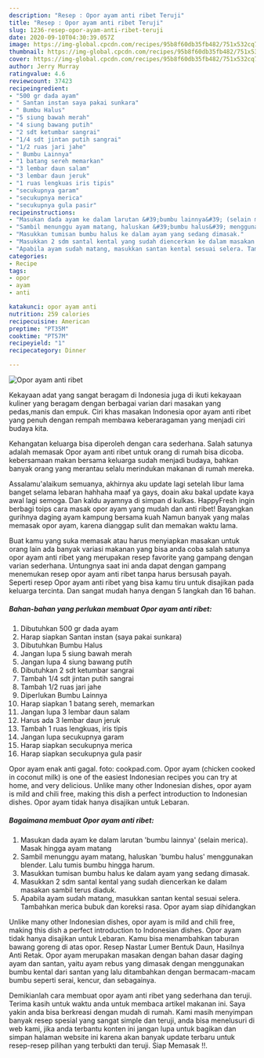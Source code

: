 ```yaml
---
description: "Resep : Opor ayam anti ribet Teruji"
title: "Resep : Opor ayam anti ribet Teruji"
slug: 1236-resep-opor-ayam-anti-ribet-teruji
date: 2020-09-10T04:30:39.057Z
image: https://img-global.cpcdn.com/recipes/95b8f60db35fb482/751x532cq70/opor-ayam-anti-ribet-foto-resep-utama.jpg
thumbnail: https://img-global.cpcdn.com/recipes/95b8f60db35fb482/751x532cq70/opor-ayam-anti-ribet-foto-resep-utama.jpg
cover: https://img-global.cpcdn.com/recipes/95b8f60db35fb482/751x532cq70/opor-ayam-anti-ribet-foto-resep-utama.jpg
author: Jerry Murray
ratingvalue: 4.6
reviewcount: 37423
recipeingredient:
- "500 gr dada ayam"
- " Santan instan saya pakai sunkara"
- " Bumbu Halus"
- "5 siung bawah merah"
- "4 siung bawang putih"
- "2 sdt ketumbar sangrai"
- "1/4 sdt jintan putih sangrai"
- "1/2 ruas jari jahe"
- " Bumbu Lainnya"
- "1 batang sereh memarkan"
- "3 lembar daun salam"
- "3 lembar daun jeruk"
- "1 ruas lengkuas iris tipis"
- "secukupnya garam"
- "secukupnya merica"
- "secukupnya gula pasir"
recipeinstructions:
- "Masukan dada ayam ke dalam larutan &#39;bumbu lainnya&#39; (selain merica). Masak hingga ayam matang"
- "Sambil menunggu ayam matang, haluskan &#39;bumbu halus&#39; menggunakan blender. Lalu tumis bumbu hingga harum."
- "Masukkan tumisan bumbu halus ke dalam ayam yang sedang dimasak."
- "Masukkan 2 sdm santal kental yang sudah diencerkan ke dalam masakan sambil terus diaduk."
- "Apabila ayam sudah matang, masukkan santan kental sesuai selera. Tambahkan merica bubuk dan koreksi rasa. Opor ayam siap dihidangkan"
categories:
- Recipe
tags:
- opor
- ayam
- anti

katakunci: opor ayam anti 
nutrition: 259 calories
recipecuisine: American
preptime: "PT35M"
cooktime: "PT57M"
recipeyield: "1"
recipecategory: Dinner

---
```



![Opor ayam anti ribet](https://img-global.cpcdn.com/recipes/95b8f60db35fb482/751x532cq70/opor-ayam-anti-ribet-foto-resep-utama.jpg)

Kekayaan adat yang sangat beragam di Indonesia juga di ikuti kekayaan kuliner yang beragam dengan berbagai varian dari masakan yang pedas,manis dan empuk. Ciri khas masakan Indonesia opor ayam anti ribet yang penuh dengan rempah membawa keberaragaman yang menjadi ciri budaya kita.


Kehangatan keluarga bisa diperoleh dengan cara sederhana. Salah satunya adalah memasak Opor ayam anti ribet untuk orang di rumah bisa dicoba. kebersamaan makan bersama keluarga sudah menjadi budaya, bahkan banyak orang yang merantau selalu merindukan makanan di rumah mereka.

Assalamu&#39;alaikum semuanya, akhirnya aku update lagi setelah libur lama banget selama lebaran hahhaha maaf ya gays, doain aku bakal update kaya awal lagi semoga. Dan kaldu ayamnya di simpan d kulkas. HappyFresh ingin berbagi toips cara masak opor ayam yang mudah dan anti ribet! Bayangkan gurihnya daging ayam kampung bersama kuah Namun banyak yang malas memasak opor ayam, karena dianggap sulit dan memakan waktu lama.

Buat kamu yang suka memasak atau harus menyiapkan masakan untuk orang lain ada banyak variasi makanan yang bisa anda coba salah satunya opor ayam anti ribet yang merupakan resep favorite yang gampang dengan varian sederhana. Untungnya saat ini anda dapat dengan gampang menemukan resep opor ayam anti ribet tanpa harus bersusah payah.
Seperti resep Opor ayam anti ribet yang bisa kamu tiru untuk disajikan pada keluarga tercinta. Dan sangat mudah hanya dengan 5 langkah dan 16 bahan.


<!--inarticleads1-->

##### Bahan-bahan yang perlukan membuat Opor ayam anti ribet:

1. Dibutuhkan 500 gr dada ayam
1. Harap siapkan  Santan instan (saya pakai sunkara)
1. Dibutuhkan  Bumbu Halus
1. Jangan lupa 5 siung bawah merah
1. Jangan lupa 4 siung bawang putih
1. Dibutuhkan 2 sdt ketumbar sangrai
1. Tambah 1/4 sdt jintan putih sangrai
1. Tambah 1/2 ruas jari jahe
1. Diperlukan  Bumbu Lainnya
1. Harap siapkan 1 batang sereh, memarkan
1. Jangan lupa 3 lembar daun salam
1. Harus ada 3 lembar daun jeruk
1. Tambah 1 ruas lengkuas, iris tipis
1. Jangan lupa secukupnya garam
1. Harap siapkan secukupnya merica
1. Harap siapkan secukupnya gula pasir


Opor ayam enak anti gagal. foto: cookpad.com. Opor ayam (chicken cooked in coconut milk) is one of the easiest Indonesian recipes you can try at home, and very delicious. Unlike many other Indonesian dishes, opor ayam is mild and chili free, making this dish a perfect introduction to Indonesian dishes. Opor ayam tidak hanya disajikan untuk Lebaran. 

<!--inarticleads2-->

##### Bagaimana membuat  Opor ayam anti ribet:

1. Masukan dada ayam ke dalam larutan &#39;bumbu lainnya&#39; (selain merica). Masak hingga ayam matang
1. Sambil menunggu ayam matang, haluskan &#39;bumbu halus&#39; menggunakan blender. Lalu tumis bumbu hingga harum.
1. Masukkan tumisan bumbu halus ke dalam ayam yang sedang dimasak.
1. Masukkan 2 sdm santal kental yang sudah diencerkan ke dalam masakan sambil terus diaduk.
1. Apabila ayam sudah matang, masukkan santan kental sesuai selera. Tambahkan merica bubuk dan koreksi rasa. Opor ayam siap dihidangkan


Unlike many other Indonesian dishes, opor ayam is mild and chili free, making this dish a perfect introduction to Indonesian dishes. Opor ayam tidak hanya disajikan untuk Lebaran. Kamu bisa menambahkan taburan bawang goreng di atas opor. Resep Nastar Lumer Bentuk Daun, Hasilnya Anti Retak. Opor ayam merupakan masakan dengan bahan dasar daging ayam dan santan, yaitu ayam rebus yang dimasak dengan menggunakan bumbu kental dari santan yang lalu ditambahkan dengan bermacam-macam bumbu seperti serai, kencur, dan sebagainya. 

Demikianlah cara membuat opor ayam anti ribet yang sederhana dan teruji. Terima kasih untuk waktu anda untuk membaca artikel makanan ini. Saya yakin anda bisa berkreasi dengan mudah di rumah. Kami masih menyimpan banyak resep spesial yang sangat simple dan teruji, anda bisa menelusuri di web kami, jika anda terbantu konten ini jangan lupa untuk bagikan dan simpan halaman website ini karena akan banyak update terbaru untuk resep-resep pilihan yang terbukti dan teruji. Siap Memasak !!. 
